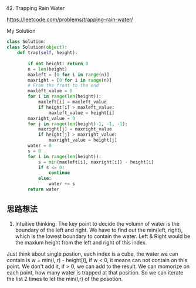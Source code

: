 ## 
42. Trapping Rain Water

https://leetcode.com/problems/trapping-rain-water/

My Solution

```python
class Solution:
class Solution(object):
    def trap(self, height):
        
        if not height: return 0
        n = len(height)
        maxleft = [0 for i in range(n)]
        maxright = [0 for i in range(n)]
        # From the front to the end
        maxleft_value = 0
        for i in range(len(height)):
            maxleft[i] = maxleft_value
            if height[i] > maxleft_value:
                maxleft_value = height[i]
        maxright_value = 0
        for j in range(len(height)-1, -1, -1):
            maxright[j] = maxright_value
            if height[j] > maxright_value:
                maxright_value = height[j]
        water = 0
        s = 0
        for i in range(len(height)):
            s = min(maxleft[i], maxright[i]) - height[i]
            if s <= 0:
                continue
            else:
                water += s
        return water              
```
## 思路想法

1. Intuitive thinking: 
The key point to decide the volumn of water is the boundary of the left and right. We have to find out the min(left, right), which is the lowest boundary to
contain the water. Left & Right would be the maxium height from the left and right of this index. 

Just think about single postion, each index is a cube, the water we can contain is w = min(l, r) - height[i], if w < 0, it means can not contain on this point.
We don't add it, if > 0, we can add to the result. We can momorize on each point, how many water is trapped at that position. So we can iterate the list
2 times to let the min(l,r) of the posotion. 
